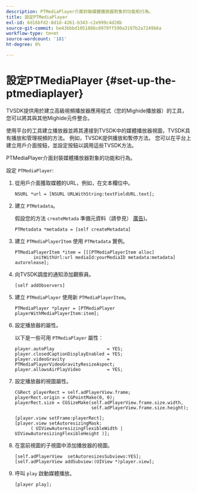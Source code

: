 ```yaml
---
description: PTMediaPlayer介面封裝媒體播放器對象的功能和行為。
title: 設定PTMediaPlayer
exl-id: 6d16bfd2-8d1d-4261-b343-c2e999c4d28b
source-git-commit: be43bbbd1051886c8979ff590a3197b2a7249b6a
workflow-type: tm+mt
source-wordcount: '181'
ht-degree: 0%

---
```


# 設定PTMediaPlayer {#set-up-the-ptmediaplayer}

TVSDK提供用於建立高級視頻播放器應用程式（您的Mighide播放器）的工具，您可以將其與其他Mighide元件整合。

使用平台的工具建立播放器並將其連接到TVSDK中的媒體播放器視圖，TVSDK具有播放和管理視頻的方法。 例如，TVSDK提供播放和暫停方法。 您可以在平台上建立用戶介面按鈕，並設定按鈕以調用這些TVSDK方法。

PTMediaPlayer介面封裝媒體播放器對象的功能和行為。

設定 `PTMediaPlayer`:

1. 從用戶介面獲取媒體的URL，例如，在文本欄位中。

   ```
   NSURL *url = [NSURL URLWithString:textFieldURL.text];
   ```

1. 建立 `PTMetadata`。

   假設您的方法 `createMetada` 準備元資料（請參見） [廣告](../../ios-3x-advertising/ios-3x-advertising-requirements.md))。

   ```
   PTMetadata *metadata = [self createMetadata]
   ```

1. 建立 `PTMediaPlayerItem` 使用 `PTMetadata` 實例。

   ```
   PTMediaPlayerItem *item = [[[PTMediaPlayerItem alloc] 
          initWithUrl:url mediaId:yourMediaID metadata:metadata] autorelease];
   ```

1. 向TVSDK調度的通知添加觀察員。

   ```
   [self addObservers]
   ```

1. 建立 `PTMediaPlayer` 使用新 `PTMediaPlayerItem`。

   ```
   PTMediaPlayer *player = [PTMediaPlayer playerWithMediaPlayerItem:item];
   ```

1. 設定播放器的屬性。

   以下是一些可用 `PTMediaPlayer` 屬性：

   ```
   player.autoPlay                    = YES;  
   player.closedCaptionDisplayEnabled = YES; 
   player.videoGravity                = PTMediaPlayerVideoGravityResizeAspect;  
   player.allowsAirPlayVideo          = YES;
   ```

1. 設定播放器的視圖屬性。

   ```
   CGRect playerRect = self.adPlayerView.frame;  
   playerRect.origin = CGPointMake(0, 0); 
   playerRect.size = CGSizeMake(self.adPlayerView.frame.size.width,  
                                self.adPlayerView.frame.size.height); 
   
   [player.view setFrame:playerRect]; 
   [player.view setAutoresizingMask:  
         ( UIViewAutoresizingFlexibleWidth | UIViewAutoresizingFlexibleHeight )];
   ```

1. 在當前視圖的子視圖中添加播放器的視圖。

   ```
   [self.adPlayerView  setAutoresizesSubviews:YES];  
   [self.adPlayerView addSubview:(UIView *)player.view];
   ```

1. 呼叫 `play` 啟動媒體播放。

   ```
   [player play];
   ```
